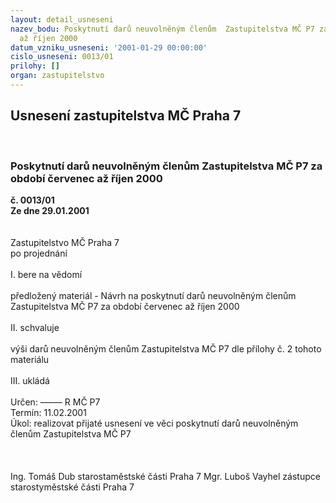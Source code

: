```yaml
---
layout: detail_usneseni
nazev_bodu: Poskytnutí darů neuvolněným členům  Zastupitelstva MČ P7 za období červenec
  až říjen 2000
datum_vzniku_usneseni: '2001-01-29 00:00:00'
cislo_usneseni: 0013/01
prilohy: []
organ: zastupitelstvo
---
```

<div id="ucUsn_pList" class="usn">
	<span><h2>Usnesení zastupitelstva MČ Praha 7 </h2>
<br></span><div class="standBody">
<span><h3>Poskytnutí darů neuvolněným členům  Zastupitelstva MČ P7 za období červenec až říjen 2000</h3></span><div class="center">
		<strong>č. 0013/01</strong><br>
	</div>
<div class="center">
		<strong>Ze dne 29.01.2001</strong><br><br>
	</div> <br>Zastupitelstvo MČ Praha 7<br>po projednání<br><br>I.	bere na vědomí<br><br> předložený materiál - Návrh na poskytnutí darů neuvolněným členům  Zastupitelstva MČ P7 za období červenec až říjen  2000<br><br>II.	schvaluje <br><br>výši darů neuvolněným  členům Zastupitelstva MČ  P7 dle přílohy č. 2 tohoto materiálu<br><br>III.	ukládá <br><br> Určen:	–––––	R MČ P7<br>Termín: 11.02.2001<br>Úkol:	realizovat přijaté usnesení ve věci poskytnutí darů neuvolněným členům Zastupitelstva MČ P7<br><br><br>  	 <br>Ing. Tomáš Dub starostaměstské části Praha 7	Mgr. Luboš Vayhel zástupce starostyměstské části Praha 7<br>	<br><br>
</div>
</div>